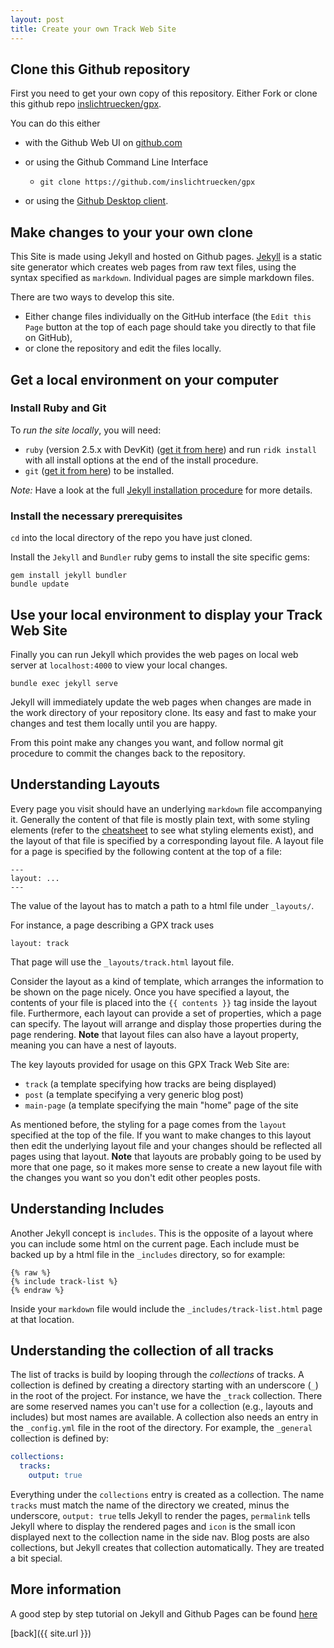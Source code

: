 ```yaml
---
layout: post
title: Create your own Track Web Site
---
```



## Clone this Github repository

First you need to get your own copy of this repository.
Either Fork or clone this github repo [inslichtruecken/gpx](https://github.com/inslichtruecken/gpx).

You can do this either 

* with the Github Web UI on [github.com](https://github.com/inslichtruecken/gpx)

* or using the Github Command Line Interface
  * `git clone https://github.com/inslichtruecken/gpx`
  
* or using the [Github Desktop client](https://desktop.github.com/).


## Make changes to your your own clone

This Site is made using Jekyll and hosted on Github pages. 
[Jekyll](https://jekyllrb.com/) is a static site generator which creates web pages from raw text files, using the syntax specified as `markdown`. Individual pages are simple markdown files.

There are two ways to develop this site. 

* Either change files individually on the GitHub interface (the `Edit this Page` button at the top of each page should take you directly to that file on GitHub), 
* or clone the repository and edit the files locally.

## Get a local environment on your computer

### Install Ruby and Git

To *run the site locally*, you will need:

* `ruby` (version 2.5.x with DevKit) ([get it from here](https://rubyinstaller.org/)) and run `ridk install` with all install options at the end of the install procedure.
* `git` ([get it from here](https://git-scm.com/downloads)) to be installed. 

*Note:* Have a look at the full [Jekyll installation procedure](https://jekyllrb.com/docs/installation/) for more details.


### Install the necessary prerequisites

`cd` into the local directory of the repo you have just cloned.

Install the `Jekyll` and `Bundler` ruby gems to install the site specific gems:

```
gem install jekyll bundler
bundle update
```

## Use your local environment to display your Track Web Site

Finally you can run Jekyll which provides the web pages on local web server at `localhost:4000` to view your local changes.
```
bundle exec jekyll serve
```

Jekyll will immediately update the web pages when changes are made in the work directory of your repository clone. 
Its easy and fast to make your changes and test them locally until you are happy.

From this point make any changes you want, and follow normal git procedure to commit the changes back to the repository.


## Understanding Layouts
Every page you visit should have an underlying `markdown` file accompanying it. Generally the content of that file is mostly plain text, with some styling elements (refer to the [cheatsheet](https://guides.github.com/pdfs/markdown-cheatsheet-online.pdf) to see what styling elements exist), and the layout of that file is specified by a corresponding layout file.
A layout file for a page is specified by the following content at the top of a file:

```
---
layout: ...
---
```

The value of the layout has to match a path to a html file under `_layouts/`. 


For instance, a page describing a GPX track uses
```
layout: track
```
That page will use the `_layouts/track.html` layout file. 

Consider the layout as a kind of template, which arranges the information to be shown on the page nicely. Once you have specified a layout, the contents of your file is placed into the `{{ contents }}` tag inside the layout file.
Furthermore, each layout can provide a set of properties, which a page can specify. The layout will arrange and display those properties during the page rendering.
 **Note** that layout files can also have a layout property, meaning you can have a nest of layouts.

The key layouts provided for usage on this GPX Track Web Site are:
* `track` (a template specifying how tracks are being displayed)
* `post` (a template specifying a very generic blog post)
* `main-page` (a template specifying the main "home" page of the site

As mentioned before, the styling for a page comes from the `layout` specified at the top of the file. If you want to make changes to this layout then edit the underlying layout file and your changes should be reflected all pages using that layout.
**Note** that layouts are probably going to be used by more that one page, so it makes more sense to create a new layout file with the changes you want so you don't edit other peoples posts.

## Understanding Includes
Another Jekyll concept is `includes`. This is the opposite of a layout where you can include some html on the current page. Each include must be backed up by a html file in the `_includes` directory, so for example:

```liquid
{% raw %}
{% include track-list %}
{% endraw %}
```

Inside your `markdown` file would include the `_includes/track-list.html` page at that location.

## Understanding the collection of all tracks
The list of tracks is build by looping through the *collections* of tracks.
A collection is defined by creating a directory starting with an underscore (`_`) in the root of the project. For instance, we have the `_track` collection. There are some reserved names you can't use for a collection (e.g., layouts and includes) but most names are available.
A collection also needs an entry in the `_config.yml` file in the root of the directory. For example, the `_general` collection is defined by:
```yaml
collections:
  tracks:
    output: true
```

Everything under the `collections` entry is created as a collection. The name `tracks` must match the name of the directory we created, minus the underscore, `output: true` tells Jekyll to render the pages, `permalink` tells Jekyll where to display the rendered pages and `icon` is the small icon displayed next to the collection name in the side nav.
Blog posts are also collections, but Jekyll creates that collection automatically. They are treated a bit special.

## More information


A good step by step tutorial on Jekyll and Github Pages can be found [here](https://jekyllrb.com/docs/step-by-step/01-setup/)



[back]({{ site.url }})

